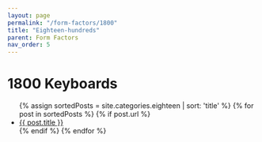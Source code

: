 ```yaml
---
layout: page
permalink: "/form-factors/1800"
title: "Eighteen-hundreds"
parent: Form Factors
nav_order: 5
---
```

# 1800 Keyboards

<ul>
  {% assign sortedPosts = site.categories.eighteen | sort: 'title' %}
    {% for post in sortedPosts %}
      {% if post.url %}
        <li><a href="{{ post.url }}">{{ post.title }}</a></li>
      {% endif %}
    {% endfor %}
</ul>

